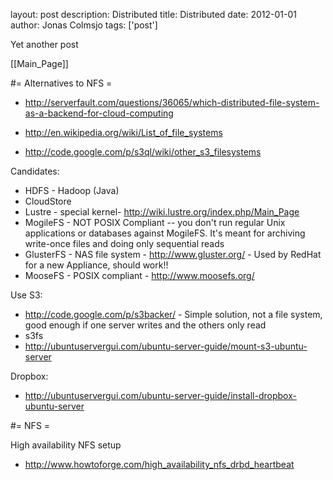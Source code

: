 layout: post
description: Distributed
title: Distributed
date: 2012-01-01
author: Jonas Colmsjo
tags: ['post']

Yet another post





[[Main_Page]]


#= Alternatives to NFS =

* http://serverfault.com/questions/36065/which-distributed-file-system-as-a-backend-for-cloud-computing
* http://en.wikipedia.org/wiki/List_of_file_systems

* http://code.google.com/p/s3ql/wiki/other_s3_filesystems

Candidates:
* HDFS - Hadoop (Java)
* CloudStore
* Lustre - special kernel- http://wiki.lustre.org/index.php/Main_Page
* MogileFS - NOT POSIX Compliant -- you don't run regular Unix applications or databases against MogileFS. It's meant for archiving write-once files and doing only sequential reads
* GlusterFS - NAS file system - http://www.gluster.org/ - Used by RedHat for a new Appliance, should work!!
* MooseFS - POSIX compliant - http://www.moosefs.org/


Use S3:
* http://code.google.com/p/s3backer/ - Simple solution, not a file system, good enough if one server writes and the others only read
* s3fs
* http://ubuntuservergui.com/ubuntu-server-guide/mount-s3-ubuntu-server


Dropbox:
* http://ubuntuservergui.com/ubuntu-server-guide/install-dropbox-ubuntu-server



#= NFS =

High availability NFS setup

* http://www.howtoforge.com/high_availability_nfs_drbd_heartbeat
